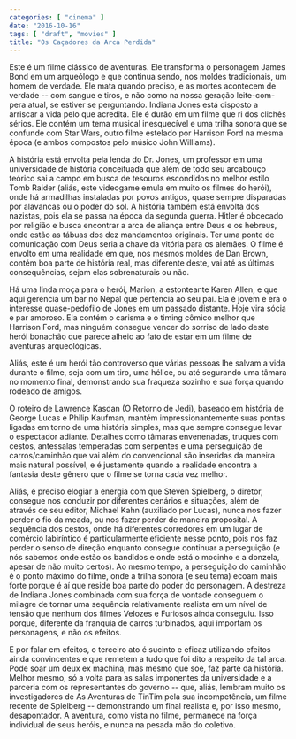 ```yaml
---
categories: [ "cinema" ]
date: "2016-10-16"
tags: [ "draft", "movies" ]
title: "Os Caçadores da Arca Perdida"
---
```

Este é um filme clássico de aventuras. Ele transforma o personagem James
Bond em um arqueólogo e que continua sendo, nos moldes tradicionais,
um homem de verdade. Ele mata quando preciso, e as mortes acontecem
de verdade -- com sangue e tiros, e não como na nossa geração
leite-com-pera atual, se estiver se perguntando. Indiana Jones está
disposto a arriscar a vida pelo que acredita. Ele é durão em um filme
que ri dos clichês sérios. Ele contém um tema musical inesquecível
e uma trilha sonora que se confunde com Star Wars, outro filme estelado
por Harrison Ford na mesma época (e ambos compostos pelo músico John
Williams).

A história está envolta pela lenda do Dr. Jones, um professor em uma
universidade de história conceituada que além de todo seu arcabouço
teórico sai a campo em busca de tesouros escondidos no melhor estilo
Tomb Raider (aliás, este videogame emula em muito os filmes do herói),
onde há armadilhas instaladas por povos antigos, quase sempre disparadas
por alavancas ou o poder do sol. A história também está envolta
dos nazistas, pois ela se passa na época da segunda guerra. Hitler é
obcecado por religião e busca encontrar a arca de aliança entre Deus
e os hebreus, onde estão as tábuas dos dez mandamentos originais. Ter
uma ponte de comunicação com Deus seria a chave da vitória para os
alemães. O filme é envolto em uma realidade em que, nos mesmos moldes
de Dan Brown, contém boa parte de história real, mas diferente deste,
vai até as últimas consequências, sejam elas sobrenaturais ou não.

Há uma linda moça para o herói, Marion, a estonteante Karen Allen, e
que aqui gerencia um bar no Nepal que pertencia ao seu pai. Ela é jovem
e era o interesse quase-pedófilo de Jones em um passado distante. Hoje
vira sócia e par amoroso. Ela contém o carisma e o timing cômico
melhor que Harrison Ford, mas ninguém consegue vencer do sorriso de
lado deste herói bonachão que parece alheio ao fato de estar em um
filme de aventuras arqueológicas.

Aliás, este é um herói tão controverso que várias pessoas lhe salvam
a vida durante o filme, seja com um tiro, uma hélice, ou até segurando
uma tâmara no momento final, demonstrando sua fraqueza sozinho e sua
força quando rodeado de amigos.

O roteiro de Lawrence Kasdan (O Retorno de Jedi), baseado em história de
George Lucas e Philip Kaufman, mantém impressionantemente suas pontas
ligadas em torno de uma história simples, mas que sempre consegue
levar o espectador adiante. Detalhes como tâmaras envenenadas, truques
com cestos, antessalas temperadas com serpentes e uma perseguição de
carros/caminhão que vai além do convencional são inseridas da maneira
mais natural possível, e é justamente quando a realidade encontra a
fantasia deste gênero que o filme se torna cada vez melhor.

Aliás, é preciso elogiar a energia com que Steven Spielberg, o
diretor, consegue nos conduzir por diferentes cenários e situações,
além de através de seu editor, Michael Kahn (auxiliado por Lucas),
nunca nos fazer perder o fio da meada, ou nos fazer perder de maneira
proposital. A sequência dos cestos, onde há diferentes corredores em um
lugar de comércio labiríntico é particularmente eficiente nesse ponto,
pois nos faz perder o senso de direção enquanto consegue continuar
a perseguição (e nós sabemos onde estão os bandidos e onde está
o mocinho e a donzela, apesar de não muito certos). Ao mesmo tempo,
a perseguição do caminhão é o ponto máximo do filme, onde a trilha
sonora (e seu tema) ecoam mais forte porque é aí que reside boa parte do
poder do personagem. A destreza de Indiana Jones combinada com sua força
de vontade conseguem o milagre de tornar uma sequência relativamente
realista em um nível de tensão que nenhum dos filmes Velozes e Furiosos
ainda conseguiu. Isso porque, diferente da franquia de carros turbinados,
aqui importam os personagens, e não os efeitos.

E por falar em efeitos, o terceiro ato é sucinto e eficaz utilizando
efeitos ainda convincentes e que remetem a tudo que foi dito a respeito
da tal arca. Pode soar um deux ex machina, mas mesmo que soe, faz
parte da história. Melhor mesmo, só a volta para as salas imponentes
da universidade e a parceria com os representantes do governo -- que,
aliás, lembram muito os investigadores de As Aventuras de TinTim pela
sua incompetência, um filme recente de Spielberg -- demonstrando um
final realista e, por isso mesmo, desapontador. A aventura, como vista
no filme, permanece na força individual de seus heróis, e nunca na
pesada mão do coletivo.
